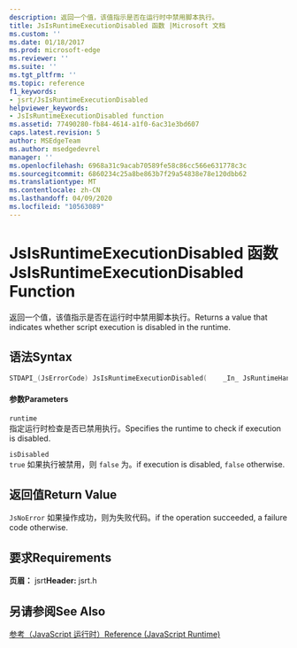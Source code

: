 ```yaml
---
description: 返回一个值，该值指示是否在运行时中禁用脚本执行。
title: JsIsRuntimeExecutionDisabled 函数 |Microsoft 文档
ms.custom: ''
ms.date: 01/18/2017
ms.prod: microsoft-edge
ms.reviewer: ''
ms.suite: ''
ms.tgt_pltfrm: ''
ms.topic: reference
f1_keywords:
- jsrt/JsIsRuntimeExecutionDisabled
helpviewer_keywords:
- JsIsRuntimeExecutionDisabled function
ms.assetid: 77490280-fb84-4614-a1f0-6ac31e3bd607
caps.latest.revision: 5
author: MSEdgeTeam
ms.author: msedgedevrel
manager: ''
ms.openlocfilehash: 6968a31c9acab70589fe58c86cc566e631778c3c
ms.sourcegitcommit: 6860234c25a8be863b7f29a54838e78e120dbb62
ms.translationtype: MT
ms.contentlocale: zh-CN
ms.lasthandoff: 04/09/2020
ms.locfileid: "10563089"
---
```

# <span data-ttu-id="30501-103">JsIsRuntimeExecutionDisabled 函数</span><span class="sxs-lookup"><span data-stu-id="30501-103">JsIsRuntimeExecutionDisabled Function</span></span>
<span data-ttu-id="30501-104">返回一个值，该值指示是否在运行时中禁用脚本执行。</span><span class="sxs-lookup"><span data-stu-id="30501-104">Returns a value that indicates whether script execution is disabled in the runtime.</span></span>  
  
## <span data-ttu-id="30501-105">语法</span><span class="sxs-lookup"><span data-stu-id="30501-105">Syntax</span></span>  
  
```cpp  
STDAPI_(JsErrorCode) JsIsRuntimeExecutionDisabled(    _In_ JsRuntimeHandle runtime,    _Out_ bool *isDisabled);  
```  
  
#### <span data-ttu-id="30501-106">参数</span><span class="sxs-lookup"><span data-stu-id="30501-106">Parameters</span></span>  
 `runtime`  
 <span data-ttu-id="30501-107">指定运行时检查是否已禁用执行。</span><span class="sxs-lookup"><span data-stu-id="30501-107">Specifies the runtime to check if execution is disabled.</span></span>  
  
 `isDisabled`  
 `true` <span data-ttu-id="30501-108">如果执行被禁用，则 `false` 为。</span><span class="sxs-lookup"><span data-stu-id="30501-108">if execution is disabled, `false` otherwise.</span></span>  
  
## <span data-ttu-id="30501-109">返回值</span><span class="sxs-lookup"><span data-stu-id="30501-109">Return Value</span></span>  
 `JsNoError` <span data-ttu-id="30501-110">如果操作成功，则为失败代码。</span><span class="sxs-lookup"><span data-stu-id="30501-110">if the operation succeeded, a failure code otherwise.</span></span>  
  
## <span data-ttu-id="30501-111">要求</span><span class="sxs-lookup"><span data-stu-id="30501-111">Requirements</span></span>  
 <span data-ttu-id="30501-112">**页眉：** jsrt</span><span class="sxs-lookup"><span data-stu-id="30501-112">**Header:** jsrt.h</span></span>  
  
## <span data-ttu-id="30501-113">另请参阅</span><span class="sxs-lookup"><span data-stu-id="30501-113">See Also</span></span>  
 [<span data-ttu-id="30501-114">参考（JavaScript 运行时）</span><span class="sxs-lookup"><span data-stu-id="30501-114">Reference (JavaScript Runtime)</span></span>](../chakra-hosting/reference-javascript-runtime.md)